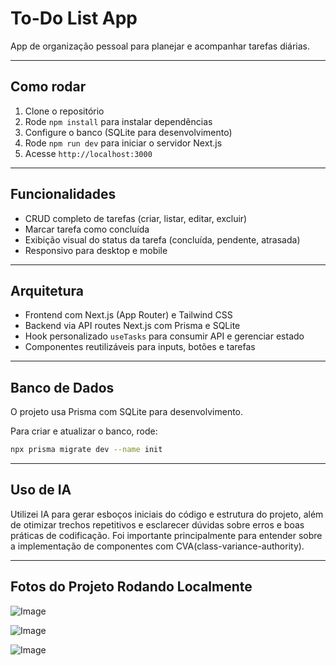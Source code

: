 # To-Do List App

App de organização pessoal para planejar e acompanhar tarefas diárias.

---

## Como rodar

1. Clone o repositório  
2. Rode `npm install` para instalar dependências  
3. Configure o banco (SQLite para desenvolvimento)  
4. Rode `npm run dev` para iniciar o servidor Next.js  
5. Acesse `http://localhost:3000`

---

## Funcionalidades

- CRUD completo de tarefas (criar, listar, editar, excluir)  
- Marcar tarefa como concluída  
- Exibição visual do status da tarefa (concluída, pendente, atrasada)  
- Responsivo para desktop e mobile

---

## Arquitetura

- Frontend com Next.js (App Router) e Tailwind CSS  
- Backend via API routes Next.js com Prisma e SQLite  
- Hook personalizado `useTasks` para consumir API e gerenciar estado  
- Componentes reutilizáveis para inputs, botões e tarefas


---

## Banco de Dados

O projeto usa Prisma com SQLite para desenvolvimento.

Para criar e atualizar o banco, rode:

```bash
npx prisma migrate dev --name init
```
---

## Uso de IA

Utilizei IA para gerar esboços iniciais do código e estrutura do projeto, além de otimizar trechos repetitivos e esclarecer dúvidas sobre erros e boas práticas de codificação. Foi importante principalmente para entender sobre a implementação de componentes com CVA(class-variance-authority).

---
## Fotos do Projeto Rodando Localmente

![Image](https://github.com/user-attachments/assets/16b161b2-d06e-497e-96dc-e3ab72710da0)

![Image](https://github.com/user-attachments/assets/0265bd47-f347-4f72-adbf-c1ff0f904583)

![Image](https://github.com/user-attachments/assets/ca9569a3-b202-42bc-9545-bd21f6879e2a)
